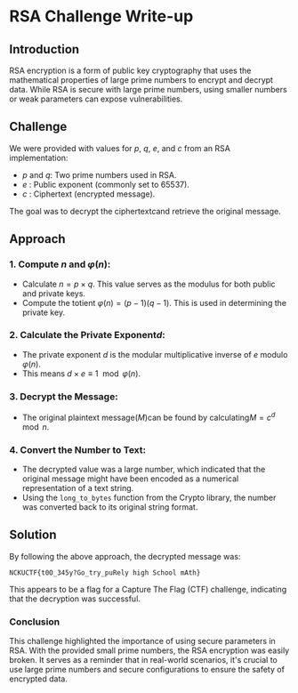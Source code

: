 # RSA Challenge Write-up

## Introduction

RSA encryption is a form of public key cryptography that uses the mathematical properties of large prime numbers to encrypt and decrypt data. While RSA is secure with large prime numbers, using smaller numbers or weak parameters can expose vulnerabilities.

## Challenge

We were provided with values for $p$, $q$, $e$, and $c$ from an RSA implementation:

- $p$ and $q$: Two prime numbers used in RSA.
- $e$ : Public exponent (commonly set to 65537).
- $c$ : Ciphertext (encrypted message).

The goal was to decrypt the ciphertext$c$and retrieve the original message.

## Approach

### 1. **Compute $n$ and $\varphi(n)$:**

- Calculate $n = p \times q$. This value serves as the modulus for both public and private keys.
- Compute the totient $\varphi(n) = (p-1)(q-1)$. This is used in determining the private key.

### 2. **Calculate the Private Exponent$d$:**

- The private exponent $d$ is the modular multiplicative inverse of $e$ modulo $\varphi(n)$.
- This means $d \times e \equiv 1 \mod \varphi(n)$.

### 3. **Decrypt the Message:**

- The original plaintext message$( M )$can be found by calculating$M = c^d \mod n$.

### 4. **Convert the Number to Text:**

- The decrypted value was a large number, which indicated that the original message might have been encoded as a numerical representation of a text string.
- Using the `long_to_bytes` function from the Crypto library, the number was converted back to its original string format.

## Solution

By following the above approach, the decrypted message was:

`NCKUCTF{t0O_345y?Go_try_puRely high School mAth}`

This appears to be a flag for a Capture The Flag (CTF) challenge, indicating that the decryption was successful.

### Conclusion

This challenge highlighted the importance of using secure parameters in RSA. With the provided small prime numbers, the RSA encryption was easily broken. It serves as a reminder that in real-world scenarios, it's crucial to use large prime numbers and secure configurations to ensure the safety of encrypted data.
